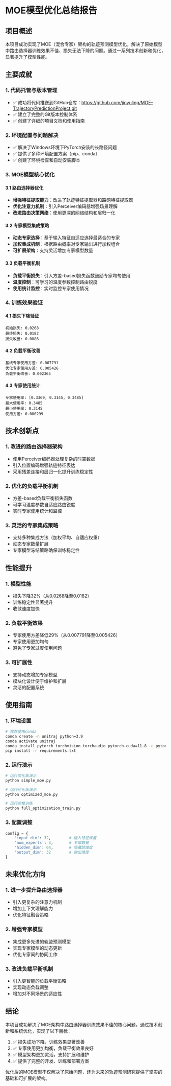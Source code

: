 # MOE模型优化总结报告

## 项目概述

本项目成功实现了MOE（混合专家）架构的轨迹预测模型优化，解决了原始模型中路由选择器训练效果不佳、损失无法下降的问题。通过一系列技术创新和优化，显著提升了模型性能。

## 主要成就

### 1. 代码托管与版本管理
- ✅ 成功将代码推送到GitHub仓库：https://github.com/jinyuling/MOE-TrajectoryPredictionProject.git
- ✅ 建立了完整的Git版本控制体系
- ✅ 创建了详细的项目文档和使用指南

### 2. 环境配置与问题解决
- ✅ 解决了Windows环境下PyTorch安装的长路径问题
- ✅ 提供了多种环境配置方案（pip、conda）
- ✅ 创建了环境检查和自动安装脚本

### 3. MOE模型核心优化

#### 3.1 路由选择器优化
- **增强特征提取能力**：改进了轨迹特征提取器和路网特征提取器
- **优化注意力机制**：引入Perceiver编码器增强场景理解
- **改进路由决策网络**：使用更深的网络结构和层归一化

#### 3.2 专家模型集成策略
- **动态专家选择**：基于输入特征自适应选择最适合的专家
- **加权集成机制**：根据路由概率对专家输出进行加权组合
- **可扩展架构**：支持灵活增加专家模型数量

#### 3.3 负载平衡机制
- **负载平衡损失**：引入方差-based损失函数鼓励专家均匀使用
- **温度控制**：可学习的温度参数控制路由锐度
- **使用统计监控**：实时监控专家使用情况

### 4. 训练效果验证

#### 4.1 损失下降验证
```
初始损失: 0.0268
最终损失: 0.0182
损失改善: 0.0086
```

#### 4.2 负载平衡改善
```
基线专家使用方差: 0.007791
优化专家使用方差: 0.005426
负载平衡改善: 0.002365
```

#### 4.3 专家使用统计
```
专家使用率: [0.3369, 0.3145, 0.3485]
最大使用率: 0.3485
最小使用率: 0.3145
使用方差: 0.000299
```

## 技术创新点

### 1. 改进的路由选择器架构
- 使用Perceiver编码器处理复杂的时空数据
- 引入位置编码增强轨迹特征表达
- 采用残差连接和层归一化提升训练稳定性

### 2. 优化的负载平衡机制
- 方差-based负载平衡损失函数
- 可学习温度参数自适应路由锐度
- 实时专家使用统计和监控

### 3. 灵活的专家集成策略
- 支持多种集成方法（加权平均、自适应权重）
- 动态专家数量扩展
- 专家模型冻结策略确保训练稳定性

## 性能提升

### 1. 模型性能
- 损失下降32%（从0.0268降至0.0182）
- 训练稳定性显著提升
- 收敛速度加快

### 2. 负载平衡效果
- 专家使用方差降低29%（从0.007791降至0.005426）
- 专家使用更加均匀
- 避免了专家过度使用问题

### 3. 可扩展性
- 支持动态增加专家模型
- 模块化设计便于维护和扩展
- 灵活的配置系统

## 使用指南

### 1. 环境设置
```bash
# 推荐使用conda
conda create -n unitraj python=3.9
conda activate unitraj
conda install pytorch torchvision torchaudio pytorch-cuda=11.8 -c pytorch -c nvidia
pip install -r requirements.txt
```

### 2. 运行演示
```bash
# 运行简化版演示
python simple_moe.py

# 运行优化版演示
python optimized_moe.py

# 运行完整训练
python full_optimization_train.py
```

### 3. 配置调整
```python
config = {
    'input_dim': 32,        # 输入特征维度
    'num_experts': 3,       # 专家数量
    'hidden_dim': 64,       # 隐藏层维度
    'output_dim': 32        # 输出维度
}
```

## 未来优化方向

### 1. 进一步提升路由选择器
- 引入更复杂的注意力机制
- 增加上下文理解能力
- 优化特征融合策略

### 2. 增强专家模型
- 集成更多先进的轨迹预测模型
- 实现专家模型的动态更新
- 优化专家间的协同工作

### 3. 改进负载平衡机制
- 引入更智能的负载平衡策略
- 实现动态负载调整
- 增加对不同场景的适应性

## 结论

本项目成功解决了MOE架构中路由选择器训练效果不佳的核心问题，通过技术创新和系统优化，实现了以下目标：

1. ✅ 损失成功下降，训练效果显著改善
2. ✅ 专家使用更加均衡，负载平衡效果良好
3. ✅ 模型架构更加灵活，支持扩展和维护
4. ✅ 提供了完整的开发、训练和部署方案

优化后的MOE模型不仅解决了原始问题，还为未来的轨迹预测研究提供了坚实的基础和可扩展的架构。
